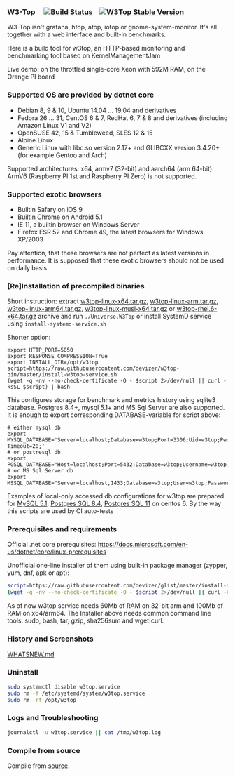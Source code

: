 ### W3-Top &nbsp;&nbsp;&nbsp; [![Build Status](https://travis-ci.org/devizer/w3top-bin.svg?branch=master)](https://travis-ci.org/devizer/w3top-bin) &nbsp;&nbsp;&nbsp;[![W3Top Stable Version](https://img.shields.io/bintray/v/devizer/W3-Top/W3Top?label=Stable)](https://github.com/devizer/w3top-bin/blob/master/README.md#reinstallation-of-precompiled-binaries)

W3-Top isn't grafana, htop, atop, iotop or gnome-system-monitor. It's all together with a web interface and built-in benchmarks.

Here is a build tool for w3top, an HTTP-based monitoring and benchmarking tool based on KernelManagementJam

Live demo: on the throttled single-core Xeon with 592M RAM, on the Orange PI board

### Supported OS are provided by dotnet core
- Debian 8, 9 & 10, Ubuntu 14.04 ... 19.04 and derivatives
- Fedora 26 ... 31, CentOS 6 & 7, RedHat 6, 7 & 8 and derivatives (including Amazon Linux V1 and V2)
- OpenSUSE 42, 15 & Tumbleweed, SLES 12 & 15
- Alpine Linux
- Generic Linux with libc.so version 2.17+ and GLIBCXX version 3.4.20+ (for example Gentoo and Arch)

Supported architectures: x64, armv7 (32-bit) and aarch64 (arm 64-bit). ArmV6 (Raspberry PI 1st and Raspberry PI Zero) is not supported.

### Supported exotic browsers
- Builtin Safary on iOS 9
- Builtin Chrome on Android 5.1
- IE 11, a builtin browser on Windows Server
- Firefox ESR 52 and Chrome 49, the latest browsers for Windows XP/2003

Pay attention, that these browsers are not perfect as latest versions in performance. It is supposed that these exotic browsers should not be used on daily basis.

### [Re]Installation of precompiled binaries
Short instruction: extract 
[w3top-linux-x64.tar.gz](https://raw.githubusercontent.com/devizer/w3top-bin/master/public/w3top-linux-x64.tar.gz),
[w3top-linux-arm.tar.gz](https://raw.githubusercontent.com/devizer/w3top-bin/master/public/w3top-linux-arm.tar.gz), 
[w3top-linux-arm64.tar.gz](https://raw.githubusercontent.com/devizer/w3top-bin/master/public/w3top-linux-arm64.tar.gz), 
[w3top-linux-musl-x64.tar.gz](https://raw.githubusercontent.com/devizer/w3top-bin/master/public/w3top-linux-musl-x64.tar.gz) or
[w3top-rhel.6-x64.tar.gz](https://raw.githubusercontent.com/devizer/w3top-bin/master/public/w3top-rhel.6-x64.tar.gz) archive 
and run `./Universe.W3Top` or install SystemD service using `install-systemd-service.sh`


Shorter option:
```
export HTTP_PORT=5050
export RESPONSE_COMPRESSION=True
export INSTALL_DIR=/opt/w3top
script=https://raw.githubusercontent.com/devizer/w3top-bin/master/install-w3top-service.sh
(wget -q -nv --no-check-certificate -O - $script 2>/dev/null || curl -ksSL $script) | bash
```

This configures storage for benchmark and metrics history using sqlite3 database.
Postgres 8.4+, mysql 5.1+ and MS Sql Server are also supported. It is enough to export corresponding DATABASE-variable for script above:

```
# either mysql db
export MYSQL_DATABASE='Server=localhost;Database=w3top;Port=3306;Uid=w3top;Pwd="D0tN3t;42";Connect Timeout=20;'
# or postresql db
export PGSQL_DATABASE="Host=localhost;Port=5432;Database=w3top;Username=w3top;Password=pass;Timeout=15;"
# or MS Sql Server db
export MSSQL_DATABASE="Server=localhost,1433;Database=w3top;User=w3top;Password=pass;"
```

Examples of local-only accessed db configurations for w3top are prepared for 
[MySQL 5.1](https://raw.githubusercontent.com/devizer/w3top-bin/master/tests/mysql-5.1-on-centos-6.sh), 
[Postgres SQL 8.4](https://raw.githubusercontent.com/devizer/w3top-bin/master/tests/postres-8.4-on-centos-6.sh), 
[Postgres SQL 11](https://raw.githubusercontent.com/devizer/w3top-bin/master/tests/postres-11-on-centos-6.sh) 
on centos 6. By the way this scripts are used by CI auto-tests


### Prerequisites and requirements
Official .net core prerequisites: https://docs.microsoft.com/en-us/dotnet/core/linux-prerequisites

Unofficial one-line installer of them using built-in package manager (zypper, yum, dnf, apk or apt):
```bash
script=https://raw.githubusercontent.com/devizer/glist/master/install-dotnet-dependencies.sh;
(wget -q -nv --no-check-certificate -O - $script 2>/dev/null || curl -ksSL $script) | bash
```

As of now w3top service needs 60Mb of RAM on 32-bit arm and 100Mb of RAM on x64/arm64.
The Installer above needs common command line tools: sudo, bash, tar, gzip, sha256sum and wget|curl.

### History and Screenshots
[WHATSNEW.md](https://github.com/devizer/KernelManagementLab/blob/master/WHATSNEW.md)

### Uninstall
```bash
sudo systemctl disable w3top.service
sudo rm -f /etc/systemd/system/w3top.service 
sudo rm -rf /opt/w3top
```

### Logs and Troubleshooting
```bash
journalctl -u w3top.service || cat /tmp/w3top.log
```

### Compile from source
Compile from [source](https://github.com/devizer/KernelManagementLab#install-from-source).
